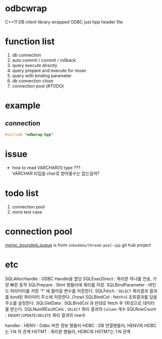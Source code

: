 # odbcwrap

C++11 DB client library wrapped ODBC
just hpp header file

# function list
1. db connection
2. auto commit / commit / rollback
3. query execute directly
4. query prepare and execute for reuse
5. query with binding parameter
6. db connection close
7. connection pool (#TODO)

# example

## connection
``` cpp
#include "odbwrap.hpp"


```

# issue 
-   how to read VARCHAR(1) type ???    
VARCHAR 타입을 char로 받아올수는 없는걸까?

# todo list
1. connection pool
2. more test case

# connection pool

[mpmc_bounded_queue](https://github.com/inkooboo/thread-pool-cpp/blob/af95dd88daa094f67bbd178b639c7282373a3b09/include/thread_pool/mpmc_bounded_queue.hpp) is from `inkooboo/thread-pool-cpp` git hub project

# etc
SQLAllocHandle : ODBC Handle을 할당
SQLExecDirect : 쿼리문 하나를 전송, 가장 빠른 동작
SQLPrepare : Stmt 핸들러에 쿼리를 저장.
SQLBindParameter : 바인드 파라미터를 저장 '?' 에 들어갈 변수를 저장한다.
SQLFetch : `SELECT` 쿼리결과 결과를 bind된 파라미터 주소에 저장한다. (1row)
SQLBindCol : fetch시 조회결과를 담을 주소를 설정한다.
SQLGetData : SQLBindCol 과 반대로 fetch 후 1회성으로 데이터를 받는다.
SQLNumREsultCols : `SELECT` 쿼리 결과의 `Column` 개수
SQLRowCount : `INSERT/UPDATE/DELETE` 쿼리 결과의 row수

handler : 
HENV : Odbc 버전 정보 핸들러
HDBC : DB 연결핸들러, HENV와 HDBC는 1:N 의 관계
HSTMT : 쿼리문 핸들러, HDBC와 HSTMT는 1:N 관계
